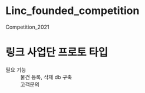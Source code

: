 # Linc_founded_competition
Competition_2021

<h1>링크 사업단 프로토 타입</h1>
<dl>
  <dt>필요 기능</dt>
  <dd>물건 등록, 삭제 db 구축</dd>
  <dd>고객문의</dd>
